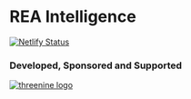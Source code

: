   # REA Intelligence 
  [![Netlify Status](https://api.netlify.com/api/v1/badges/71c869e4-96fb-4e65-8a15-f4398d5d2e6a/deploy-status)](https://app.netlify.com/sites/rea-intelligence/deploys)
  
  
 ### Developed, Sponsored and Supported 
[![threenine logo](http://static.threenine.co.uk/img/github_footer.png)](https://threenine.co.uk/)
